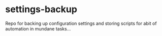# settings-backup
Repo for backing up configuration settings and storing scripts for abit of automation in mundane tasks...
